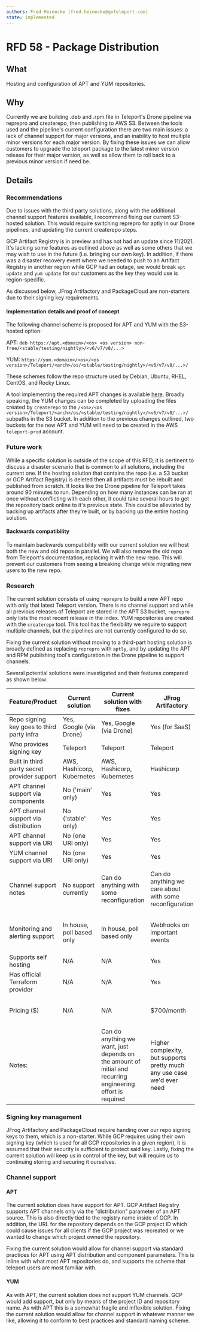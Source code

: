 ```yaml
---
authors: Fred Heinecke (fred.heinecke@goteleport.com)
state: implemented
---
```


# RFD 58 - Package Distribution

## What

Hosting and configuration of APT and YUM repositories.

## Why

Currently we are building .deb and .rpm file in Teleport's Drone pipeline via reprepro and createrepo, then publishing to AWS S3. Between the tools used and the pipeline's current configuration there are two main issues: a lack of channel support for major versions, and an inability to host multiple minor versions for each major version. By fixing these issues we can allow customers to upgrade the teleport package to the latest minor version release for their major version, as well as allow them to roll back to a previous minor version if need be.

## Details

### Recommendations
Due to issues with the third party solutions, along with the additional channel support features available, I recommend fixing our current S3-hosted solution. This would require switching reprepro for aptly in our Drone pipelines, and updating the current createrepo steps.

GCP Artifact Registry is in preview and has not had an update since 11/2021. It's lacking some features as outlined above as well as some others that we may wish to use in the future (i.e. bringing our own key). In addition, if there was a disaster recovery event where we needed to push to an Artifact Registry in another region while GCP had an outage, we would break `apt update` and `yum update` for our customers as the key they would use is region-specific.

As discussed below, JFrog Artifactory and PackageCloud are non-starters due to their signing key requirements.

#### Implementation details and proof of concept
The following channel scheme is proposed for APT and YUM with the S3-hosted option:

APT: `deb https://apt.<domain>/<os> <os version> non-free/<stable/testing/nightly>/<v6/v7/v8/...>`

YUM: `https://yum.<domain>/<os>/<os version>/Teleport/<arch>/os/<stable/testing/nightly>/<v6/v7/v8/...>/`

These schemes follow the repo structure used by Debian, Ubuntu, RHEL, CentOS, and Rocky Linux.

A tool implementing the required APT changes is available [here](./build.assets/tooling/cmd/build-apt-repos/). Broadly speaking, the YUM changes can be completed by uploading the files created by `createrepo` to the `/<os>/<os version>/Teleport/<arch>/os/<stable/testing/nightly>/<v6/v7/v8/...>/` subpaths in the S3 bucket. In addition to the previous changes outlined, two buckets for the new APT and YUM will need to be created in the AWS `teleport-prod` account.

### Future work
While a specific solution is outside of the scope of this RFD, it is pertinent to discuss a disaster scenario that is common to all solutions, including the current one. If the hosting solution that contains the repo (i.e. a S3 bucket or GCP Artifact Registry) is deleted then all artifacts must be rebuilt and published from scratch. It looks like the Drone pipeline for Teleport takes around 90 minutes to run. Depending on how many instances can be ran at once without conflicting with each other, it could take several hours to get the repository back online to it's previous state. This could be alleviated by backing up artifacts after they're built, or by backing up the entire hosting solution. 

#### Backwards compatibility
To maintain backwards compatibility with our current solution we will host both the new and old repos in parallel. We will also remove the old repo from Teleport's documentation, replacing it with the new repo. This will prevent our customers from seeing a breaking change while migrating new users to the new repo.

### Research
The current solution consists of using `reprepro` to build a new APT repo with only that latest Teleport version. There is no channel support and while all previous releases of Teleport are stored in the APT S3 bucket, `reprepro` only lists the most recent release in the index. YUM repositories are created with the `createrepo` tool. This tool has the flexibility we require to support multiple channels, but the pipelines are not currently configured to do so.

Fixing the current solution without moving to a third-part hosting solution is broadly defined as replacing `reprepro` with `aptly`, and by updating the APT and RPM publishing tool's configuration in the Drone pipeline to support channels.

Several potential solutions were investigated and their features compared as shown below:

| Feature/Product                            | Current solution           | Current solution with fixes                                                                                  | JFrog Artifactory                                                       | PackageCloud                                   | GCP Artifact Registry                                                             |
|--------------------------------------------|----------------------------|--------------------------------------------------------------------------------------------------------------|-------------------------------------------------------------------------|------------------------------------------------|-----------------------------------------------------------------------------------|
| Repo signing key goes to third party infra | Yes, Google (via Drone)    | Yes, Google (via Drone)                                                                                      | Yes (for SaaS)                                                          | Yes (for SaaS)                                 | Yes                                                                               |
| Who provides signing key                   | Teleport                   | Teleport                                                                                                     | Teleport                                                                | Either                                         | Google                                                                            |
| Built in third party secret provider support   | AWS, Hashicorp, Kubernetes | AWS, Hashicorp, Kubernetes                                                                                   | Hashicorp                                                               | No                                             | N/A                                                                               |
| APT channel support via components         | No ('main' only)           | Yes                                                                                                          | Yes                                                                     | No ('main' only)                               | No ('main' only)                                                                  |
| APT channel support via distribution       | No ('stable' only)         | Yes                                                                                                          | Yes                                                                     | No (Specific OS versions only)                 | Yes (via separate repositories)                                                   |
| APT channel support via URI                | No (one URI only)          | Yes                                                                                                          | Yes                                                                     | Yes                                            | Yes                                                                               |
| YUM channel support via URI                        | No (one URI only)          | Yes                                                                                                          | Yes                                                                     | Yes                                            | Yes                                                                               |                                                                       |
| Channel support notes                      | No support currently       | Can do anything with some reconfiguration                                                                    | Can do anything we care about with some reconfiguration                 | Very limited, no good solution                 | Missing some core features, would require CDN to rewrite HTTP header for requests |
| Monitoring and alerting support            | In house, poll based only  | In house, poll based only                                                                                    | Webhooks on important events                                            | In house, poll based only                      | In house, poll based only (only supported in AR for Docker images)                |
| Supports self hosting                      | N/A                        | N/A                                                                                                          | Yes                                                                     | Yes                                            | No                                                                                |
| Has official Terraform provider            | N/A                        | N/A                                                                                                          | Yes                                                                     | No                                             | Yes                                                                               |
| Pricing ($)                                | N/A                        | N/A                                                                                                          | $700/month                                                              | $700/month                                     | $0.1/GB/month stored, $0.09/GB/month egress                                       |
| Notes:                                     |                            | Can do anything we want, just depends on the amount of initial and recurring engineering effort is required | Higher complexity, but supports pretty much any use case we'd ever need | Easy to use but probably not the best solution | Still in preview, not generally available                                         |

### Signing key management
JFrog Artifactory and PackageCloud require handing over our repo signing keys to them, which is a non-starter. While GCP requires using their own signing key (which is used for all GCP repositories in a given region), it is assumed that their security is sufficient to protect said key. Lastly, fixing the current solution will keep us in control of the key, but will require us to continuing storing and securing it ourselves.

### Channel support
#### APT
The current solution does have support for APT. GCP Artifact Registry supports APT channels only via the "distribution" parameter of an APT source. This is also directly tied to the registry name inside of GCP. In addition, the URL for the repository depends on the GCP project ID which could cause issues for all clients if the GCP project was recreated or we wanted to change which project owned the repository.

Fixing the current solution would allow for channel support via standard practices for APT using APT distribution and component parameters. This is inline with what most APT repositories do, and supports the scheme that teleport users are most familiar with.

#### YUM
As with APT, the current solution does not support YUM channels. GCP would add support, but only by means of the project ID and repository name. As with APT this is a somewhat fragile and inflexible solution. Fixing the current solution would allow for channel support in whatever manner we like, allowing it to conform to best practices and standard naming scheme.
